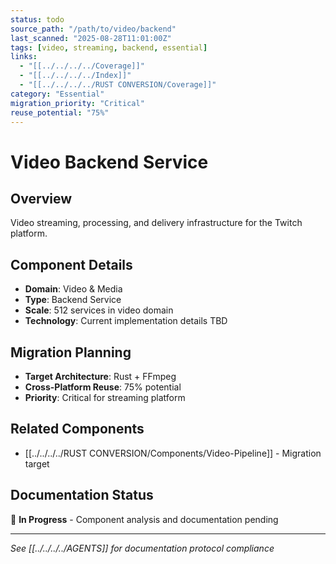 ```yaml
---
status: todo
source_path: "/path/to/video/backend"
last_scanned: "2025-08-28T11:01:00Z"
tags: [video, streaming, backend, essential]
links:
  - "[[../../../../Coverage]]"
  - "[[../../../../Index]]"
  - "[[../../../../RUST CONVERSION/Coverage]]"
category: "Essential"
migration_priority: "Critical"
reuse_potential: "75%"
---
```


# Video Backend Service

## Overview
Video streaming, processing, and delivery infrastructure for the Twitch platform.

## Component Details
- **Domain**: Video & Media
- **Type**: Backend Service
- **Scale**: 512 services in video domain
- **Technology**: Current implementation details TBD

## Migration Planning
- **Target Architecture**: Rust + FFmpeg
- **Cross-Platform Reuse**: 75% potential
- **Priority**: Critical for streaming platform

## Related Components
- [[../../../../RUST CONVERSION/Components/Video-Pipeline]] - Migration target

## Documentation Status
🔄 **In Progress** - Component analysis and documentation pending

---
*See [[../../../../AGENTS]] for documentation protocol compliance*
